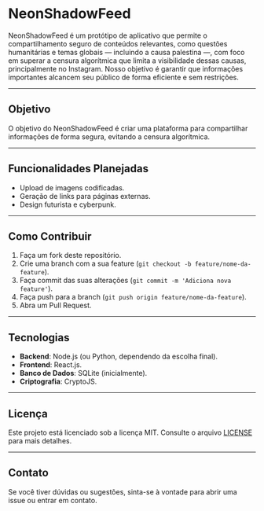 # NeonShadowFeed

NeonShadowFeed é um protótipo de aplicativo que permite o compartilhamento seguro de conteúdos relevantes, como questões humanitárias e temas globais — incluindo a causa palestina —, com foco em superar a censura algorítmica que limita a visibilidade dessas causas, principalmente no Instagram. Nosso objetivo é garantir que informações importantes alcancem seu público de forma eficiente e sem restrições.

---

## Objetivo
O objetivo do NeonShadowFeed é criar uma plataforma para compartilhar informações de forma segura, evitando a censura algorítmica.

---

## Funcionalidades Planejadas
- Upload de imagens codificadas.
- Geração de links para páginas externas.
- Design futurista e cyberpunk.

---

## Como Contribuir
1. Faça um fork deste repositório.
2. Crie uma branch com a sua feature (`git checkout -b feature/nome-da-feature`).
3. Faça commit das suas alterações (`git commit -m 'Adiciona nova feature'`).
4. Faça push para a branch (`git push origin feature/nome-da-feature`).
5. Abra um Pull Request.

---

## Tecnologias
- **Backend**: Node.js (ou Python, dependendo da escolha final).
- **Frontend**: React.js.
- **Banco de Dados**: SQLite (inicialmente).
- **Criptografia**: CryptoJS.

---

## Licença
Este projeto está licenciado sob a licença MIT. Consulte o arquivo [LICENSE](LICENSE) para mais detalhes.

---

## Contato
Se você tiver dúvidas ou sugestões, sinta-se à vontade para abrir uma issue ou entrar em contato.
